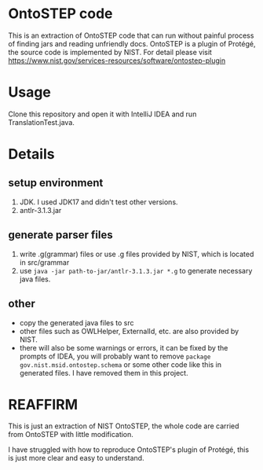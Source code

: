# OntoSTEP code
This is an extraction of OntoSTEP code that can run without painful process of finding jars and reading unfriendly docs.
OntoSTEP is a plugin of Protégé, the source code is implemented by NIST. For detail please visit https://www.nist.gov/services-resources/software/ontostep-plugin
# Usage
Clone this repository and open it with IntelliJ IDEA and run TranslationTest.java.
# Details
## setup environment
1. JDK. I used JDK17 and didn't test other versions. 
2. antlr-3.1.3.jar
## generate parser files
1. write .g(grammar) files or use .g files provided by NIST, which is located in src/grammar
2. use `java -jar path-to-jar/antlr-3.1.3.jar *.g` to generate necessary java files. 
## other
- copy the generated java files to src 
- other files such as OWLHelper, ExternalId, etc. are also provided by NIST.
- there will also be some warnings or errors, it can be fixed by the prompts of IDEA, you will probably want to remove `package gov.nist.msid.ontostep.schema` or some other code like this in generated files. I have removed them in this project.

# REAFFIRM
This is just an extraction of NIST OntoSTEP, the whole code are carried from OntoSTEP with little modification. 

I have struggled with how to reproduce OntoSTEP's plugin of Protégé, this is just more clear and easy to understand.
